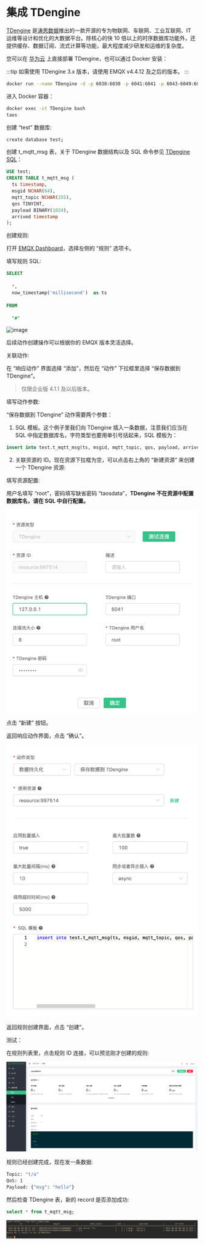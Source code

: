 # 集成 TDengine

[TDengine](https://github.com/taosdata/TDengine) 是[涛思数据](https://www.taosdata.com/cn/)推出的一款开源的专为物联网、车联网、工业互联网、IT 运维等设计和优化的大数据平台。除核心的快 10 倍以上的时序数据库功能外，还提供缓存、数据订阅、流式计算等功能，最大程度减少研发和运维的复杂度。

您可以在 [华为云](https://marketplace.huaweicloud.com/product/OFFI454488918838128640) 上直接部署 TDengine，也可以通过 Docker 安装：

:::tip
如需使用 TDengine 3.x 版本，请使用 EMQX v4.4.12 及之后的版本。
:::

```bash
docker run --name TDengine -d -p 6030:6030 -p 6041:6041 -p 6043-6049:6043-6049 -p 6043-6049:6043-6049/udp tdengine/tdengine
```

进入 Docker 容器：

```bash
docker exec -it TDengine bash
taos
```

创建 “test” 数据库:

```bash
create database test;
```

创建 t_mqtt_msg 表，关于 TDengine 数据结构以及 SQL 命令参见 [TDengine SQL](https://docs.taosdata.com/taos-sql/)：

```sql
USE test;
CREATE TABLE t_mqtt_msg (
  ts timestamp,
  msgid NCHAR(64),
  mqtt_topic NCHAR(255),
  qos TINYINT,
  payload BINARY(1024),
  arrived timestamp
);
```

创建规则:

打开 [EMQX Dashboard](http://127.0.0.1:18083/#/rules)，选择左侧的 “规则” 选项卡。

填写规则 SQL:

```sql
SELECT

  *,
  now_timestamp('millisecond')  as ts

FROM

  "#"
```

![image](./assets/rule-engine/rule_sql.png)

后续动作创建操作可以根据你的 EMQX 版本灵活选择。

关联动作:

在 “响应动作” 界面选择 “添加”，然后在 “动作” 下拉框里选择 “保存数据到 TDengine”。

> 仅限企业版 4.1.1 及以后版本。

填写动作参数:

“保存数据到 TDengine” 动作需要两个参数：

1. SQL 模板。这个例子里我们向 TDengine 插入一条数据，注意我们应当在 SQL 中指定数据库名，字符类型也要用单引号括起来，SQL 模板为：

```sql
insert into test.t_mqtt_msg(ts, msgid, mqtt_topic, qos, payload, arrived) values (${ts}, '${id}', '${topic}', ${qos}, '${payload}', ${timestamp})
```

2. 关联资源的 ID。现在资源下拉框为空，可以点击右上角的 “新建资源” 来创建一个 TDengine 资源:

填写资源配置:

用户名填写 “root”，密码填写缺省密码 “taosdata”，**TDengine 不在资源中配置数据库名，请在 SQL 中自行配置。**

![image](./assets/rule-engine/TDengine/td_create_resource.png)

点击 “新建” 按钮。

返回响应动作界面，点击 “确认”。

![image](./assets/rule-engine/TDengine/td_creat_action.png)

返回规则创建界面，点击 “创建”。

测试：

在规则列表里，点击规则 ID 连接，可以预览刚才创建的规则:

![image](./assets/rule-engine/TDengine/td_rule.png)

规则已经创建完成，现在发一条数据:

```bash
Topic: "t/a"
QoS: 1
Payload: {"msg": "hello"}
```

然后检查 TDengine 表，新的 record 是否添加成功:

```sql
select * from t_mqtt_msg;
```

![image](./assets/rule-engine/TDengine/td_queryres.png)
